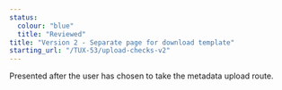 ```yaml
---
status:
  colour: "blue"
  title: "Reviewed"
title: "Version 2 - Separate page for download template"
starting_url: "/TUX-53/upload-checks-v2"
---
```


Presented after the user has chosen to take the metadata upload route.
